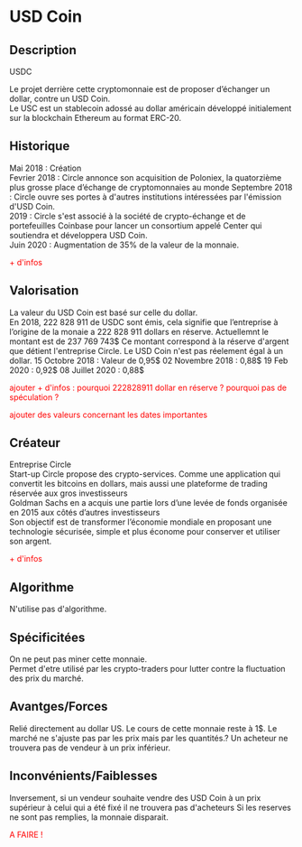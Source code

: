 <h1>USD Coin</h1>

<h2>Description</h2>
USDC

<p>
Le projet derrière cette cryptomonnaie est de proposer d’échanger un dollar, contre un USD Coin.<br>
Le USC est un stablecoin adossé au dollar américain développé initialement sur la blockchain Ethereum au format ERC-20.<br>
</p>


<h2>Historique</h2>

<p>
Mai 2018 : Création<br>
Fevrier 2018 : Circle annonce son acquisition de Poloniex, la quatorzième plus grosse place d’échange de cryptomonnaies au monde
Septembre 2018 : Circle ouvre ses portes à d'autres institutions intéressées par l'émission d'USD Coin.<br>
2019 : Circle s'est associé à la société de crypto-échange et de portefeuilles Coinbase pour lancer un consortium appelé Center qui soutiendra et développera USD Coin.<br>
Juin 2020 : Augmentation de 35% de la valeur de la monnaie.

</p>
<p style="color: red">+ d'infos</p>


<h2>Valorisation</h2>

<p>
La valeur du USD Coin est basé sur celle du dollar. <br>
En 2018, 222 828 911 de USDC sont émis, cela signifie que l’entreprise à l’origine de la monaie a 222 828 911 dollars en réserve.
Actuellemnt le montant est de 237 769 743$
Ce montant correspond à la réserve d'argent que détient l'entreprise Circle.
Le USD Coin n'est pas réelement égal à un dollar.
15 Octobre 2018 : Valeur de 0,95$
02 Novembre 2018 : 0,88$
19 Feb 2020 : 0,92$
08 Juillet 2020 : 0,88$
</p>

<p style="color: red">ajouter + d'infos : pourquoi 222828911 dollar en réserve ? pourquoi pas de spéculation ?</p>
<p style="color: red">ajouter des valeurs concernant les dates importantes</p>

<h2>Créateur</h2>

<p>Entreprise Circle <br>
Start-up Circle propose des crypto-services. Comme une application qui convertit les bitcoins en dollars, mais aussi une plateforme de trading réservée aux gros investisseurs<br>
Goldman Sachs en a acquis une partie lors d’une levée de fonds organisée en 2015 aux côtés d’autres investisseurs <br>
Son objectif est de transformer l’économie mondiale en proposant une technologie sécurisée, simple et plus économe pour conserver et utiliser son argent.
</p>

<p style="color: red">+ d'infos</p>

<h2>Algorithme</h2>

<p>
N'utilise pas d'algorithme.
</p>

<h2>Spécificitées</h2>

<p>
On ne peut pas miner cette monnaie.<br>
Permet d'etre utilisé par les crypto-traders pour lutter contre la fluctuation des prix du marché.
</p>

<h2>Avantges/Forces</h2>

<p>
Relié directement au dollar US.
Le cours de cette monnaie reste à 1$.
Le marché ne s'ajuste pas par les prix mais par les quantités.? Un acheteur ne trouvera pas de vendeur à un prix inférieur.
</p>


<h2>Inconvénients/Faiblesses</h2>

<p>
Inversement, si un vendeur souhaite vendre des USD Coin à un prix supérieur à celui qui a été fixé il ne trouvera pas d'acheteurs 
Si les reserves ne sont pas remplies, la monnaie disparait.
</p>

<p style="color: red">A FAIRE !</p>